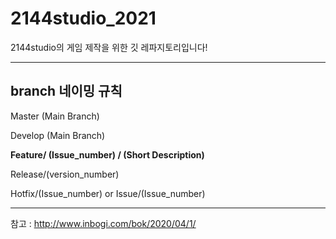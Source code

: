 # 2144studio_2021
2144studio의 게임 제작을 위한 깃 레파지토리입니다!

--------------------

## branch 네이밍 규칙

Master (Main Branch)

Develop (Main Branch)

__Feature/ (Issue_number) / (Short Description)__
  
Release/(version_number)
  
Hotfix/(Issue_number) or Issue/(Issue_number)
  

--------
참고 : 
http://www.inbogi.com/bok/2020/04/1/
